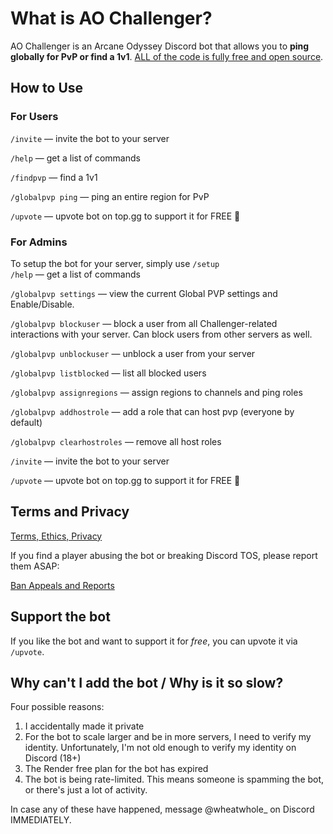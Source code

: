 # What is AO Challenger?

AO Challenger is an Arcane Odyssey Discord bot that allows you to **ping globally for PvP or find a 1v1**. [ALL of the code is fully free and open source](https://github.com/ciabidev/AO-Challenger).

## How to Use

### For Users
`/invite` — invite the bot to your server

`/help` — get a list of commands

`/findpvp` — find a 1v1

`/globalpvp ping` — ping an entire region for PvP

`/upvote` — upvote bot on top.gg to support it for FREE 💖 

### For Admins

To setup the bot for your server, simply use `/setup`  
`/help` — get a list of commands 

`/globalpvp settings` — view the current Global PVP settings and Enable/Disable.

`/globalpvp blockuser` — block a user from all Challenger-related interactions with your server. Can block users from other servers as well.

`/globalpvp unblockuser` — unblock a user from your server

`/globalpvp listblocked` — list all blocked users

`/globalpvp assignregions` — assign regions to channels and ping roles

`/globalpvp addhostrole` — add a role that can host pvp (everyone by default)

`/globalpvp clearhostroles` — remove all host roles

`/invite` — invite the bot to your server

`/upvote` — upvote bot on top.gg to support it for FREE 💖

## Terms and Privacy

[Terms, Ethics, Privacy](https://github.com/ciabidev/AO-Challenger/blob/main/TERMS.md)

If you find a player abusing the bot or breaking Discord TOS, please report them ASAP:

[Ban Appeals and Reports](https://tally.so/r/3X6yqV)

## Support the bot
If you like the bot and want to support it for *free*, you can upvote it via `/upvote`.

## Why can't I add the bot / Why is it so slow?

Four possible reasons:
1. I accidentally made it private  
2. For the bot to scale larger and be in more servers, I need to verify my identity. Unfortunately, I'm not old enough to verify my identity on Discord (18+)
3. The Render free plan for the bot has expired
4. The bot is being rate-limited. This means someone is spamming the bot, or there's just a lot of activity.

In case any of these have happened, message @wheatwhole_ on Discord IMMEDIATELY.
